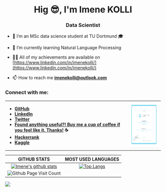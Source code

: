 <h1 align="center">Hig 😎, I'm Imene KOLLI</h1>

<h3 align="center">Data Scientist</h3>

- 🔭 I’m an MSc data science student at TU Dortmund 🎓

- 🌱 I’m currently learning Natural Language Processing

- 👨‍💻 All of my achievements are available on [https://www.linkedin.com/in/imenekolli/](https://www.linkedin.com/in/imenekolli/)

- 📫 How to reach me **imenekolli@outlook.com**


<h3 align="left">Connect with me:</h3>
<table cellspacing="1" cellpadding="2" valign="middle" style="border-collapse: collapse; border: none;">
  <tbody>
    <tr style="border: none;">
      <td style="border: none;">

- **[GitHub](https://github.com/imene-swaan)**
- **[LinkedIn](https://www.linkedin.com/in/imenekolli/)**
- **[Twitter](https://twitter.com/KolliImene)**
- **[Found anything useful?! Buy me a cup of coffee if you feel like it. Thanks!️](https://ko-fi.com/imenekolli) ☕**
- **[Hackerrank](https://www.hackerrank.com/imenekolli)**
- **[Kaggle](https://www.kaggle.com/imene0swaaaan)**
      </td>
      <td style="border: none;">
        <a href="https://confirm.udacity.com/WZHANPHH"><img src="https://raw.githubusercontent.com/imene-swaan/imene-swaan/main/Resources/Udacity.png" alt="ocjp badge" width="150" height="150"/></a>
      </td>
  </tbody>
</table>

|GITHUB STATS|MOST USED LANGUAGES|
|:---:|:---:|
|[![Imene's github stats](https://github-readme-stats.vercel.app/api?username=imene-swaan&hide=contribs,issues&count_private=true&show_icons=true&theme=yeblu)](https://github.com/anuraghazra/github-readme-stats)|[![Top Langs](https://github-readme-stats.vercel.app/api/top-langs/?username=imene-swaan&hide=Rich%20Text%20Format,html,css,scheme,vim%20script&langs_count=10&&exclude_repo=blueprintcode-scalatra-wip-temp-example-2018-02-01,blueprintcode-react-wip-temp-example-2018-02-01,javascript-playground-wip-temp-examples&layout=compact&theme=yeblu)](https://github.com/anuraghazra/github-readme-stats)|
|![Github Page Visit Count](https://komarev.com/ghpvc/?username=imene-swaan)||


![](https://hit.yhype.me/github/profile?user_id=53266529)
